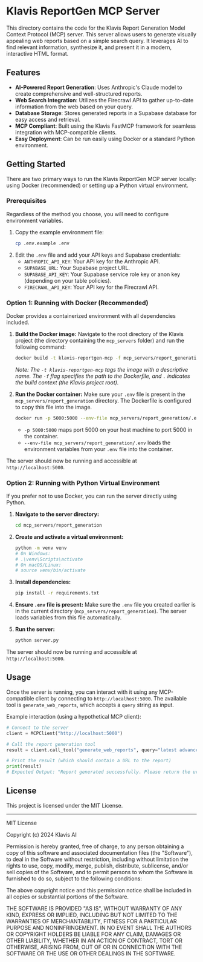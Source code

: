 # Klavis ReportGen MCP Server

This directory contains the code for the Klavis Report Generation Model Context Protocol (MCP) server. This server allows users to generate visually appealing web reports based on a simple search query. It leverages AI to find relevant information, synthesize it, and present it in a modern, interactive HTML format.

## Features

*   **AI-Powered Report Generation**: Uses Anthropic's Claude model to create comprehensive and well-structured reports.
*   **Web Search Integration**: Utilizes the Firecrawl API to gather up-to-date information from the web based on your query.
*   **Database Storage**: Stores generated reports in a Supabase database for easy access and retrieval.
*   **MCP Compliant**: Built using the Klavis FastMCP framework for seamless integration with MCP-compatible clients.
*   **Easy Deployment**: Can be run easily using Docker or a standard Python environment.

## Getting Started

There are two primary ways to run the Klavis ReportGen MCP server locally: using Docker (recommended) or setting up a Python virtual environment.

### Prerequisites

Regardless of the method you choose, you will need to configure environment variables.

1.  Copy the example environment file:
    ```bash
    cp .env.example .env
    ```
2.  Edit the `.env` file and add your API keys and Supabase credentials:
    *   `ANTHROPIC_API_KEY`: Your API key for the Anthropic API.
    *   `SUPABASE_URL`: Your Supabase project URL.
    *   `SUPABASE_API_KEY`: Your Supabase service role key or anon key (depending on your table policies).
    *   `FIRECRAWL_API_KEY`: Your API key for the Firecrawl API.

### Option 1: Running with Docker (Recommended)

Docker provides a containerized environment with all dependencies included.

1.  **Build the Docker image:**
    Navigate to the root directory of the Klavis project (the directory containing the `mcp_servers` folder) and run the following command:
    ```bash
    docker build -t klavis-reportgen-mcp -f mcp_servers/report_generation/Dockerfile .
    ```
    *Note: The `-t klavis-reportgen-mcp` tags the image with a descriptive name. The `-f` flag specifies the path to the Dockerfile, and `.` indicates the build context (the Klavis project root).*

2.  **Run the Docker container:**
    Make sure your `.env` file is present in the `mcp_servers/report_generation` directory. The Dockerfile is configured to copy this file into the image.
    ```bash
    docker run -p 5000:5000 --env-file mcp_servers/report_generation/.env klavis-reportgen-mcp
    ```
    *   `-p 5000:5000` maps port 5000 on your host machine to port 5000 in the container.
    *   `--env-file mcp_servers/report_generation/.env` loads the environment variables from your `.env` file into the container.

The server should now be running and accessible at `http://localhost:5000`.

### Option 2: Running with Python Virtual Environment

If you prefer not to use Docker, you can run the server directly using Python.

1.  **Navigate to the server directory:**
    ```bash
    cd mcp_servers/report_generation
    ```

2.  **Create and activate a virtual environment:**
    ```bash
    python -m venv venv
    # On Windows:
    # .\venv\Scripts\activate
    # On macOS/Linux:
    # source venv/bin/activate
    ```

3.  **Install dependencies:**
    ```bash
    pip install -r requirements.txt
    ```

4.  **Ensure `.env` file is present:**
    Make sure the `.env` file you created earlier is in the current directory (`mcp_servers/report_generation`). The server loads variables from this file automatically.

5.  **Run the server:**
    ```bash
    python server.py
    ```

The server should now be running and accessible at `http://localhost:5000`.

## Usage

Once the server is running, you can interact with it using any MCP-compatible client by connecting to `http://localhost:5000`. The available tool is `generate_web_reports`, which accepts a `query` string as input.

Example interaction (using a hypothetical MCP client):

```python
# Connect to the server
client = MCPClient("http://localhost:5000")

# Call the report generation tool
result = client.call_tool("generate_web_reports", query="latest advancements in large language models")

# Print the result (which should contain a URL to the report)
print(result)
# Expected Output: "Report generated successfully. Please return the url to the user so that they can view the report at http://www.klavis.ai/generated-reports/{report_id}"
```

## License

This project is licensed under the MIT License.

---

MIT License

Copyright (c) 2024 Klavis AI

Permission is hereby granted, free of charge, to any person obtaining a copy
of this software and associated documentation files (the "Software"), to deal
in the Software without restriction, including without limitation the rights
to use, copy, modify, merge, publish, distribute, sublicense, and/or sell
copies of the Software, and to permit persons to whom the Software is
furnished to do so, subject to the following conditions:

The above copyright notice and this permission notice shall be included in all
copies or substantial portions of the Software.

THE SOFTWARE IS PROVIDED "AS IS", WITHOUT WARRANTY OF ANY KIND, EXPRESS OR
IMPLIED, INCLUDING BUT NOT LIMITED TO THE WARRANTIES OF MERCHANTABILITY,
FITNESS FOR A PARTICULAR PURPOSE AND NONINFRINGEMENT. IN NO EVENT SHALL THE
AUTHORS OR COPYRIGHT HOLDERS BE LIABLE FOR ANY CLAIM, DAMAGES OR OTHER
LIABILITY, WHETHER IN AN ACTION OF CONTRACT, TORT OR OTHERWISE, ARISING FROM,
OUT OF OR IN CONNECTION WITH THE SOFTWARE OR THE USE OR OTHER DEALINGS IN THE
SOFTWARE. 